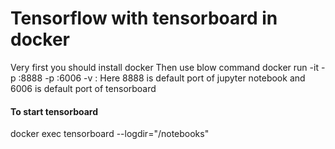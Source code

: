 # Tensorflow with tensorboard in docker 
Very first you should install docker 
Then use blow command
docker run -it -p <your desire port>:8888 -p <your desire port>:6006 -v <Your computer path>:<map to desire folder or notebooks>
Here 8888 is default port of jupyter notebook and 6006 is default port of tensorboard
#### To start tensorboard
docker exec <CONTAINER ID> tensorboard --logdir="/notebooks"
